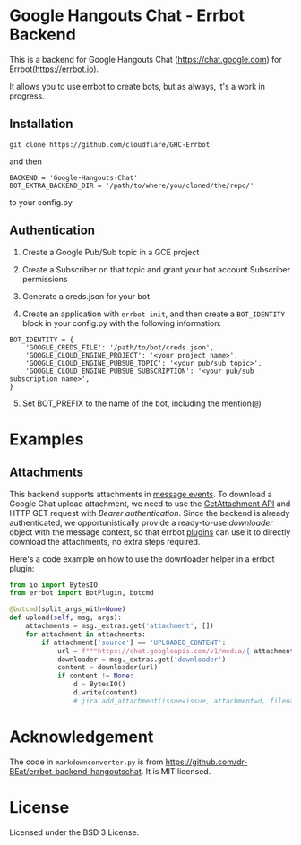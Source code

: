 # Google Hangouts Chat - Errbot Backend

This is a backend for Google Hangouts Chat (https://chat.google.com) for Errbot(https://errbot.io).

It allows you to use errbot to create bots, but as always, it's a work in progress.

## Installation

```
git clone https://github.com/cloudflare/GHC-Errbot
```

and then

```
BACKEND = 'Google-Hangouts-Chat'
BOT_EXTRA_BACKEND_DIR = '/path/to/where/you/cloned/the/repo/'
```

to your config.py

## Authentication

1. Create a Google Pub/Sub topic in a GCE project

2. Create a Subscriber on that topic and grant your bot account Subscriber permissions

3. Generate a creds.json for your bot

4. Create an application with `errbot init`, and then create a `BOT_IDENTITY` block in your config.py with the following information:

```
BOT_IDENTITY = {
    'GOOGLE_CREDS_FILE': '/path/to/bot/creds.json',
    'GOOGLE_CLOUD_ENGINE_PROJECT': '<your project name>',
    'GOOGLE_CLOUD_ENGINE_PUBSUB_TOPIC': '<your pub/sub topic>',
    'GOOGLE_CLOUD_ENGINE_PUBSUB_SUBSCRIPTION': '<your pub/sub subscription name>',
}
```

5. Set BOT_PREFIX to the name of the bot, including the mention(`@`)

# Examples

## Attachments

This backend supports attachments in [message events][1]. To download a Google Chat upload attachment, we need to use the [GetAttachment API][2] and HTTP GET request with _Bearer authentication_. Since the backend is already authenticated, we opportunistically provide a ready-to-use _downloader_ object with the message context, so that errbot [plugins][3] can use it to directly download the attachments, no extra steps required.

Here's a code example on how to use the downloader helper in a errbot plugin:

```python
from io import BytesIO
from errbot import BotPlugin, botcmd

@botcmd(split_args_with=None)
def upload(self, msg, args):
    attachments = msg._extras.get('attachment', [])
    for attachment in attachments:
        if attachment['source'] == 'UPLOADED_CONTENT':
            url = f"""https://chat.googleapis.com/v1/media/{ attachment['attachmentDataRef']['resourceName'] }?alt=media"""
            downloader = msg._extras.get('downloader')
            content = downloader(url)
            if content != None:
                d = BytesIO()
                d.write(content)
                # jira.add_attachment(issue=issue, attachment=d, filename=attachment['contentName'])
```

# Acknowledgement
The code in `markdownconverter.py` is from https://github.com/dr-BEat/errbot-backend-hangoutschat. It is MIT licensed.

# License

Licensed under the BSD 3 License.

[1]: https://developers.google.com/chat/api/guides/message-formats/events#message
[2]: https://developers.google.com/chat/how-tos/get-attachment
[3]: https://errbot.readthedocs.io/en/latest/errbot.botplugin.html
